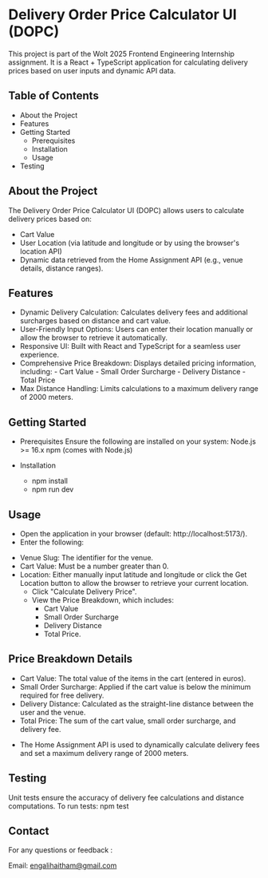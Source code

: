 # Delivery Order Price Calculator UI (DOPC)

This project is part of the Wolt 2025 Frontend Engineering Internship assignment. It is a React + TypeScript application for calculating delivery prices based on user inputs and dynamic API data.

## Table of Contents

 * About the Project
 * Features
 * Getting Started
   - Prerequisites
   - Installation
   - Usage
 * Testing
 
## About the Project
The Delivery Order Price Calculator UI (DOPC) allows users to calculate delivery prices based on:

- Cart Value
- User Location (via latitude and longitude or by using the browser's location API)
- Dynamic data retrieved from the Home Assignment API (e.g., venue details, distance ranges).

## Features
 - Dynamic Delivery Calculation: Calculates delivery fees and additional surcharges based on distance and cart value.
 - User-Friendly Input Options: Users can enter their location manually or allow the browser to retrieve it automatically.
 - Responsive UI: Built with React and TypeScript for a seamless user experience.
 - Comprehensive Price Breakdown: Displays detailed pricing information, including:
       - Cart Value
       - Small Order Surcharge
       - Delivery Distance
       - Total Price
  - Max Distance Handling: Limits calculations to a maximum delivery range of 2000 meters.

## Getting Started
- Prerequisites
Ensure the following are installed on your system:
   Node.js >= 16.x
   npm (comes with Node.js)

- Installation
    - npm install  
    - npm run dev  

## Usage
  - Open the application in your browser (default: http://localhost:5173/).
  - Enter the following:
   * Venue Slug: The identifier for the venue.
   * Cart Value: Must be a number greater than 0.
   * Location: Either manually input latitude and longitude or click the Get Location button to allow the browser to retrieve your current location.
     * Click "Calculate Delivery Price".
     * View the Price Breakdown, which includes:
       - Cart Value
       - Small Order Surcharge
       - Delivery Distance
       - Total Price.
       
## Price Breakdown Details
- Cart Value: The total value of the items in the cart (entered in euros).
- Small Order Surcharge: Applied if the cart value is below the minimum required for free delivery.
- Delivery Distance: Calculated as the straight-line distance between the user and the venue.
- Total Price: The sum of the cart value, small order surcharge, and delivery fee.
 * The Home Assignment API is used to dynamically calculate delivery fees and set a maximum delivery range of 2000 meters.

## Testing
 Unit tests ensure the accuracy of delivery fee calculations and distance computations. To run tests:
 npm test  


## Contact
For any questions or feedback :

Email: engalihaitham@gmail.com

